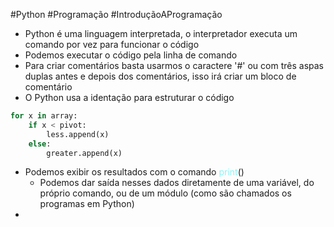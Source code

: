 #Python #Programação #IntroduçãoAProgramação 

- Python é uma linguagem interpretada, o interpretador executa um comando por vez para funcionar o código
- Podemos executar o código pela linha de comando
- Para criar comentários basta usarmos o caractere '#' ou com três aspas duplas antes e depois dos comentários, isso irá criar um bloco de comentário
- O Python usa a identação para estruturar o código
```python
for x in array:
	if x < pivot:
		less.append(x)
	else:
		greater.append(x)
```
- Podemos exibir os resultados com o comando <span style="color:#8ef3f5">print</span>()
	- Podemos dar saída nesses dados diretamente de uma variável, do próprio comando, ou de um módulo (como são chamados os programas em Python)
- 
	